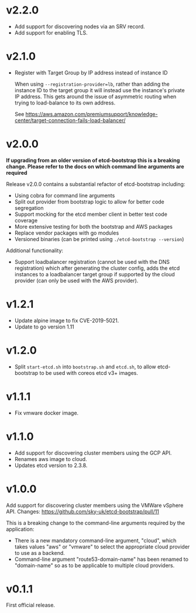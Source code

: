 # v2.2.0

* Add support for discovering nodes via an SRV record.
* Add support for enabling TLS.

# v2.1.0

* Register with Target Group by IP address instead of instance ID

  When using `--registration-provider=lb`, rather than adding the
  instance ID to the target group it will instead use the instance's
  private IP address. This gets around the issue of asymmetric routing when
  trying to load-balance to its own address.

  See https://aws.amazon.com/premiumsupport/knowledge-center/target-connection-fails-load-balancer/

# v2.0.0

**If upgrading from an older version of etcd-bootstrap this is a breaking change. Please refer to the docs on which command
line arguments are required**

Release v2.0.0 contains a substantial refactor of etcd-bootstrap including:
* Using cobra for command line arguments
* Split out provider from bootstrap logic to allow for better code segregation
* Support mocking for the etcd member client in better test code coverage
* More extensive testing for both the bootstrap and AWS packages
* Replace vendor packages with go modules
* Versioned binaries (can be printed using `./etcd-bootstrap --version`)

Additional functionality:
* Support loadbalancer registration (cannot be used with the DNS registration) which after generating the cluster
    config, adds the etcd instances to a loadbalancer target group if supported by the cloud provider
    (can only be used with the AWS provider).

# v1.2.1

* Update alpine image to fix CVE-2019-5021.
* Update to go version 1.11

# v1.2.0

* Split `start-etcd.sh` into `bootstrap.sh` and `etcd.sh`, to allow etcd-bootstrap to be used with coreos etcd v3+ images.

# v1.1.1

* Fix vmware docker image.

# v1.1.0

* Add support for discovering cluster members using the GCP API.
* Renames aws image to cloud.
* Updates etcd version to 2.3.8.

# v1.0.0

Add support for discovering cluster members using the VMWare vSphere API.
 Changes: https://github.com/sky-uk/etcd-bootstrap/pull/11

This is a breaking change to the command-line arguments required by the application:

* There is a new mandatory command-line argument, "cloud", which takes values "aws" or "vmware" to select the
  appropriate cloud provider to use as a backend.
* Command-line argument "route53-domain-name" has been renamed to "domain-name" so as to be applicable to multiple cloud
  providers.

# v0.1.1

First official release.

